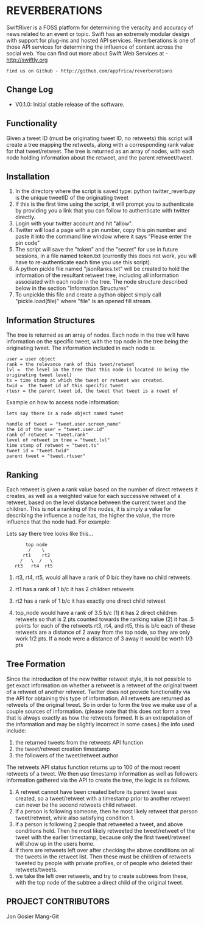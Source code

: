 REVERBERATIONS
==============
 
SwiftRiver is a FOSS platform for determining the veracity and accuracy of news related to an event or topic. Swift has an extremely modular design with support for plug-ins and hosted API services.  Reverberations is one of those API services for determining the influence of content across the social web. You can find out more about Swift Web Services at - http://swiftly.org

	Find us on Github - http://github.com/appfrica/reverberations

Change Log
----------

* V0.1.0: Initial stable release of the software.


Functionality
-------------

Given a tweet ID (must be originating tweet ID, no retweets) this script will create a tree mapping the retweets, along with a corresponding rank value for that tweet/retweet. The tree is returned as an array of nodes, with each node holding information about the retweet, and the parent retweet/tweet.


Installation
------------

1. In the directory where the script is saved type:
	python twitter_reverb.py <tweetID>
	<tweetID> is the unique tweetID of the originating tweet
2. If this is the first time using the script, it will prompt you to authenticate by providing you a link that you can follow to authenticate with twitter directly.
3. Login with your twitter account and hit "allow".
4. Twitter will load a page with a pin number, copy this pin number and paste it into the command line window where it says "Please enter the pin code"
5. The script will save the "token" and the "secret" for use in future sessions, in a file named token.txt (currently this does not work, you will have to re-authenticate each time you use this script).
6. A python pickle file named "jsonRanks.txt" will be created to hold the information of the resultant retweet tree, including all information associated with each node in the tree. The node structure described below in the section "Information Structures"
7. To unpickle this file and create a python object simply call "pickle.load(file)" where "file" is an opened fill stream.


Information Structures
----------------------

The tree is returned as an array of nodes. Each node in the tree will have information on the specific tweet, with the top node in the tree being the originating tweet. The information included in each node is: 

	user = user object
	rank = the relevance rank of this tweet/retweet
	lvl =  the level in the tree that this node is located (0 being the 		originating tweet level)
	ts = time stamp at which the tweet or retweet was created.
	twid =  the tweet id of this specific tweet
	rtusr = the parent tweet id, the tweet that tweet is a rewet of

Example on how to access node information:

	lets say there is a node object named tweet

	handle of tweet = "tweet.user.screen_name"
	the id of the user = "tweet.user.id"
	rank of retweet = "tweet.rank"
	level of retweet in tree = "tweet.lvl"
	time stamp of retweet = "tweet.ts"
	tweet id = "tweet.twid"
	parent tweet = "tweet.rtuser"


Ranking
-------

Each retweet is given a rank value based on the number of direct retweets it creates, as well as a weighted value for each successive retweet of a retweet, based on the level distance between the current tweet and the children. This is not a ranking of the nodes, it is simply a value for describing the influence a node has, the higher the value, the more influence that the node had. For example:

Lets say there tree looks like this...

		   top node
	     	/  	 \
	      rt1	 rt2
	     /	 \	/   \
	   rt3	 rt4  rt5   

1) rt3, rt4, rt5, would all have a rank of 0 
	b/c they have no child retweets.
	
2) rt1 has a rank of 1
	b/c it has 2 children retweets
	
3) rt2 has a rank of 1
	b/c it has exactly one direct child retweet
	
4) top_node would have a rank of 3.5 b/c (1) it has 2 direct children retweets so that is 2 pts counted towards the ranking value (2) it has .5 points for each of the retweets rt3, rt4, and rt5, this is b/c each of these retweets are 	a distance of 2 away from the top node, so they are only work 1/2 pts. If a node were a distance of 3 away it would be worth 1/3 pts


Tree Formation
--------------

Since the introduction of the new twitter retweet style, it is not possible to get exact information on whether a retweet is a retweet of the original tweet of a retweet of another retweet. Twitter does not provide functionality via the API for obtaining this type of information. All retweets are returned as retweets of the original tweet. So in order to form the tree we make use of a couple sources of information. (please note that this does not form a tree that is always exactly as how the retweets formed. It is an extrapolation of the information and may be slightly incorrect in some cases.)
the info used include:

1. the returned tweets from the retweets API function
2. the tweet/retweet creation timestamp
3. the followers of the tweet/retweet author
	
The retweets API status function returns up to 100 of the most recent retweets of a tweet. We then use timestamp information as well as followers information gathered via the API to create the tree, the logic is as follows.

1. A retweet cannot have been created before its parent tweet was created, so a tweet/retweet with a timestamp prior to another retweet can never be the second retweets child retweet.
2. if a person is following someone, then he most likely retweet that person tweet/retweet, while also satisfying condition 1.
3. if a person is following 2 people that retweeted a tweet, and above conditions hold. Then he most likely retweeted the tweet/retweet of the tweet with the earlier timestamp, because only the first tweet/retweet will show up in the users home.
4. if there are retweets left over after checking the above conditions on all the tweets in the retweet list. Then these must be children of retweets tweeted by people with private profiles, or of people who deleted their retweets/tweets.
5. we take the left over retweets, and try to create subtrees from these, with the top node of the subtree a direct child of the original tweet.
	
	
PROJECT CONTRIBUTORS
--------------------

Jon Gosier
Mang-Git 


	

